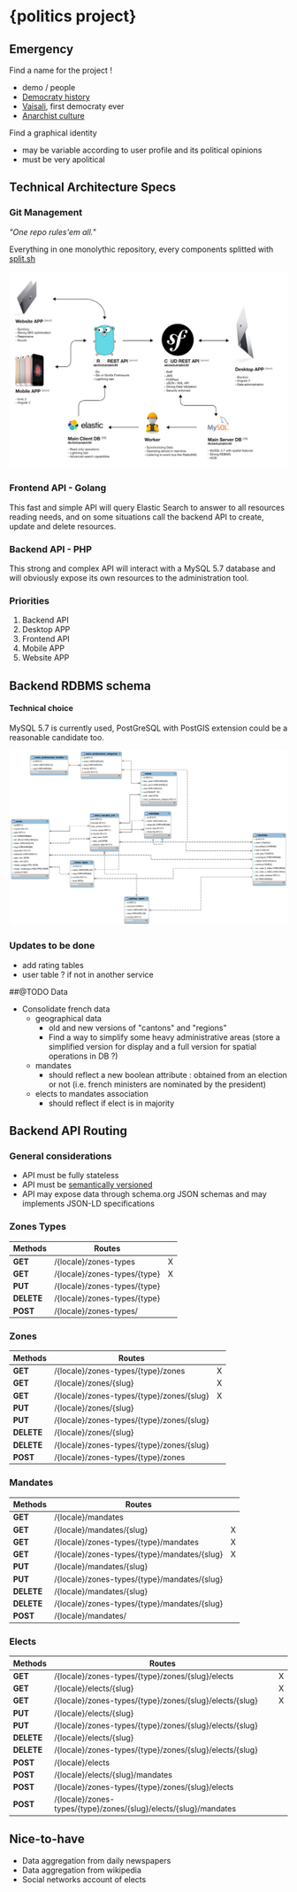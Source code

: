 {politics project}
==================

## Emergency

Find a name for the project !   

* demo / people  
* [Democraty history](https://en.wikipedia.org/wiki/Democracy)  
* [Vaisali](https://en.wikipedia.org/wiki/Vaisali), first democraty ever  
* [Anarchist culture](https://en.wikipedia.org/wiki/Temporary_Autonomous_Zone)  

Find a graphical identity

* may be variable according to user profile and its political opinions  
* must be very apolitical

## Technical Architecture Specs

### Git Management

*"One repo rules'em all."*

Everything in one monolythic repository, every components splitted with [split.sh](https://github.com/splitsh/lite)

![Technical Specs](images/technical_specs.jpg)

### Frontend API - Golang

This fast and simple API will query Elastic Search to answer to all resources reading needs, and on some situations call the backend API to create, update and delete resources.

### Backend API - PHP

This strong and complex API will interact with a MySQL 5.7 database and will obviously expose its own resources to the administration tool.

### Priorities

1. Backend API
2. Desktop APP
3. Frontend API
4. Mobile APP
5. Website APP

## Backend RDBMS schema

#### Technical choice

MySQL 5.7 is currently used, PostGreSQL with PostGIS extension could be a reasonable candidate too.

![DB Schema](images/DB.png)

### Updates to be done

* add rating tables
* user table ? if not in another service


##@TODO Data

* Consolidate french data 
	* geographical data 
		* old and new versions of "cantons" and "regions"
		* Find a way to simplify some heavy administrative areas (store a simplified version for display and a full version for spatial operations in DB ?)
	* mandates
		* should reflect a new boolean attribute : obtained from an election or not (i.e. french ministers are nominated by the president)
	* elects to mandates association
		* should reflect if elect is in majority

## Backend API Routing

### General considerations

* API must be fully stateless
* API must be [semantically versioned](semver.org)
* API may expose data through schema.org JSON schemas and may implements JSON-LD specifications 

### Zones Types 

|Methods          | Routes                                                | |
|-----------------|-------------------------------------------------------|-|
|**GET**          | /{locale}/zones-types                                 |X|
|**GET**          | /{locale}/zones-types/{type}                          |X|
|**PUT**          | /{locale}/zones-types/{type}                          | |
|**DELETE**       | /{locale}/zones-types/{type}                          | |
|**POST**         | /{locale}/zones-types/                                | |

### Zones

|Methods          | Routes                                                | |
|-----------------|-------------------------------------------------------|-|
|**GET**          | /{locale}/zones-types/{type}/zones                    |X|
|**GET**          | /{locale}/zones/{slug}                                |X|
|**GET**          | /{locale}/zones-types/{type}/zones/{slug}             |X|
|**PUT**          | /{locale}/zones/{slug}                                | |
|**PUT**          | /{locale}/zones-types/{type}/zones/{slug}             | |
|**DELETE**       | /{locale}/zones/{slug}                                | |
|**DELETE**       | /{locale}/zones-types/{type}/zones/{slug}             | |
|**POST**         | /{locale}/zones-types/{type}/zones                    | |

### Mandates

|Methods          | Routes                                                | |
|-----------------|-------------------------------------------------------|-|
|**GET**          | /{locale}/mandates                                    | |
|**GET**          | /{locale}/mandates/{slug}                             |X|
|**GET**          | /{locale}/zones-types/{type}/mandates                 |X|
|**GET**          | /{locale}/zones-types/{type}/mandates/{slug}          |X|
|**PUT**          | /{locale}/mandates/{slug}                             | |
|**PUT**          | /{locale}/zones-types/{type}/mandates/{slug}          | |
|**DELETE**       | /{locale}/mandates/{slug}                             | |
|**DELETE**       | /{locale}/zones-types/{type}/mandates/{slug}          | |
|**POST**         | /{locale}/mandates/                                   | |

### Elects

|Methods          | Routes                                                           | |
|-----------------|------------------------------------------------------------------|-|
|**GET**          | /{locale}/zones-types/{type}/zones/{slug}/elects                 |X|
|**GET**          | /{locale}/elects/{slug}                                          |X|
|**GET**          | /{locale}/zones-types/{type}/zones/{slug}/elects/{slug}          |X|
|**PUT**          | /{locale}/elects/{slug}                                          | |
|**PUT**          | /{locale}/zones-types/{type}/zones/{slug}/elects/{slug}          | |
|**DELETE**       | /{locale}/elects/{slug}                                          | |
|**DELETE**       | /{locale}/zones-types/{type}/zones/{slug}/elects/{slug}          | |
|**POST**         | /{locale}/elects                                                 | |
|**POST**         | /{locale}/elects/{slug}/mandates                                 | |
|**POST**         | /{locale}/zones-types/{type}/zones/{slug}/elects                 | |
|**POST**         | /{locale}/zones-types/{type}/zones/{slug}/elects/{slug}/mandates | |

## Nice-to-have

* Data aggregation from daily newspapers
* Data aggregation from wikipedia
* Social networks account of elects 


